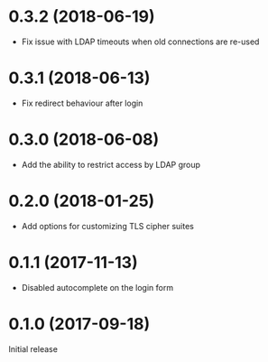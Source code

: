 0.3.2 (2018-06-19)
==================
* Fix issue with LDAP timeouts when old connections are re-used

0.3.1 (2018-06-13)
==================
* Fix redirect behaviour after login

0.3.0 (2018-06-08)
==================
* Add the ability to restrict access by LDAP group

0.2.0 (2018-01-25)
==================
* Add options for customizing TLS cipher suites

0.1.1 (2017-11-13)
==================
* Disabled autocomplete on the login form

0.1.0 (2017-09-18)
==================
Initial release
